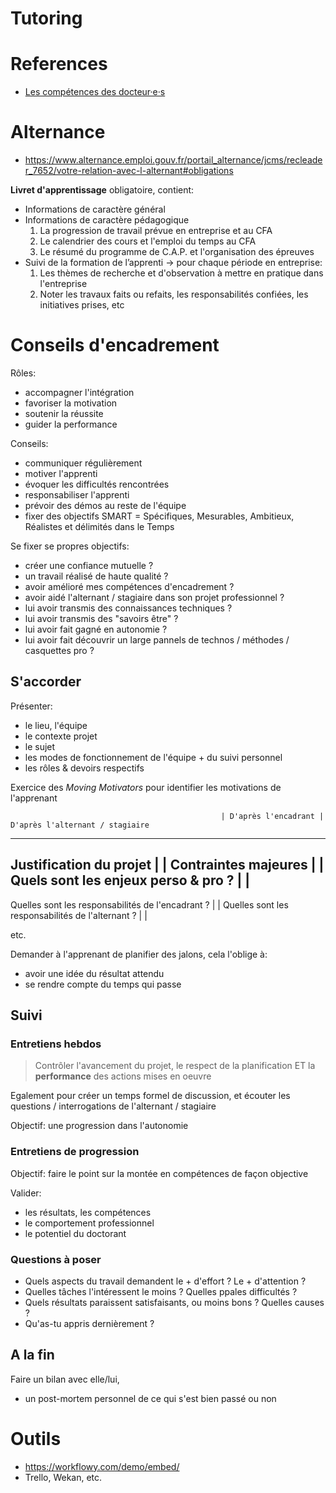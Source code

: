 Tutoring
========

# References
- [Les compétences des docteur·e·s](http://www.adoc-metis.com/wp/wp-content/uploads/2017/01/Competences.pdf)


# Alternance
- https://www.alternance.emploi.gouv.fr/portail_alternance/jcms/recleader_7652/votre-relation-avec-l-alternant#obligations

**Livret d'apprentissage** obligatoire, contient:
- Informations de caractère général
- Informations de caractère pédagogique
  1. La progression de travail prévue en entreprise et au CFA
  2. Le calendrier des cours et l'emploi du temps au CFA
  3. Le résumé du programme de C.A.P. et l'organisation des épreuves
- Suivi de la formation de l’apprenti -> pour chaque période en entreprise:
  1. Les thèmes de recherche et d'observation à mettre en pratique dans l'entreprise
  2. Noter les travaux faits ou refaits, les responsabilités confiées, les initiatives prises, etc


# Conseils d'encadrement
Rôles:
- accompagner l'intégration
- favoriser la motivation
- soutenir la réussite
- guider la performance

Conseils:
- communiquer régulièrement
- motiver l'apprenti
- évoquer les difficultés rencontrées
- responsabiliser l'apprenti
- prévoir des démos au reste de l'équipe
- fixer des objectifs SMART = Spécifiques, Mesurables, Ambitieux, Réalistes et délimités dans le Temps

Se fixer se propres objectifs:
- créer une confiance mutuelle ?
- un travail réalisé de haute qualité ?
- avoir amélioré mes compétences d'encadrement ?
- avoir aidé l'alternant / stagiaire dans son projet professionnel ?
- lui avoir transmis des connaissances techniques ?
- lui avoir transmis des "savoirs être" ?
- lui avoir fait gagné en autonomie ?
- lui avoir fait découvrir un large pannels de technos / méthodes / casquettes pro ?


## S'accorder

Présenter:
- le lieu, l'équipe
- le contexte projet
- le sujet
- les modes de fonctionnement de l'équipe + du suivi personnel
- les rôles & devoirs respectifs

Exercice des _Moving Motivators_ pour identifier les motivations de l'apprenant

                                                   | D'après l'encadrant | D'après l'alternant / stagiaire
-----------------------------------------------------------------------------------------------------------
 Justification du projet                           |                     |
 Contraintes majeures                              |                     |
 Quels sont les enjeux perso & pro ?               |                     |
-----------------------------------------------------------------------------------------------------------
 Quelles sont les responsabilités de l'encadrant ? |                     |
 Quelles sont les responsabilités de l'alternant ? |                     |

etc.

Demander à l'apprenant de planifier des jalons, cela l'oblige à:
  * avoir une idée du résultat attendu
  * se rendre compte du temps qui passe

  
## Suivi

### Entretiens hebdos

> Contrôler l'avancement du projet, le respect de la planification ET la **performance** des actions mises en oeuvre

Egalement pour créer un temps formel de discussion, et écouter les questions / interrogations de l'alternant / stagiaire

Objectif: une progression dans l'autonomie

### Entretiens de progression

Objectif: faire le point sur la montée en compétences de façon objective

Valider:
- les résultats, les compétences
- le comportement professionnel
- le potentiel du doctorant

### Questions à poser

- Quels aspects du travail demandent le + d'effort ? Le + d'attention ?
- Quelles tâches l'intéressent le moins ? Quelles ppales difficultés ?
- Quels résultats paraissent satisfaisants, ou moins bons ? Quelles causes ?
- Qu'as-tu appris dernièrement ?


## A la fin

Faire un bilan avec elle/lui,
+ un post-mortem personnel de ce qui s'est bien passé ou non


# Outils
- https://workflowy.com/demo/embed/
- Trello, Wekan, etc.
